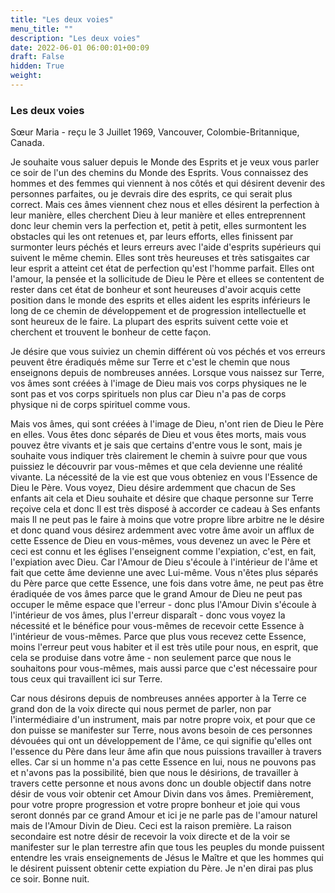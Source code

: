```yaml
---
title: "Les deux voies"
menu_title: ""
description: "Les deux voies"
date: 2022-06-01 06:00:01+00:09
draft: False
hidden: True
weight:
---
```

### Les deux voies

Sœur Maria - reçu le 3 Juillet 1969, Vancouver, Colombie-Britannique, Canada.

Je souhaite vous saluer depuis le Monde des Esprits et je veux vous parler ce soir de l'un des chemins du Monde des Esprits. Vous connaissez des hommes et des femmes qui viennent à nos côtés et qui désirent devenir des personnes parfaites, ou je devrais dire des esprits, ce qui serait plus correct. Mais ces âmes viennent chez nous et elles désirent la perfection à leur manière, elles cherchent Dieu à leur manière et elles entreprennent donc leur chemin vers la perfection et, petit à petit, elles surmontent les obstacles qui les ont retenues et, par leurs efforts, elles finissent par surmonter leurs péchés et leurs erreurs avec l'aide d'esprits supérieurs qui suivent le même chemin. Elles sont très heureuses et très satisgaites car leur esprit a atteint cet état de perfection qu'est l'homme parfait. Elles ont l'amour, la pensée et la sollicitude de Dieu le Père et ellees se contentent de rester dans cet état de bonheur et sont heureuses d'avoir acquis cette position dans le monde des esprits et elles aident les esprits inférieurs le long de ce chemin de développement et de progression intellectuelle et sont heureux de le faire. La plupart des esprits suivent cette voie et cherchent et trouvent le bonheur de cette façon.

Je désire que vous suiviez un chemin différent où vos péchés et vos erreurs peuvent être éradiqués même sur Terre et c'est le chemin que nous enseignons depuis de nombreuses années. Lorsque vous naissez sur Terre, vos âmes sont créées à l'image de Dieu mais vos corps physiques ne le sont pas et vos corps spirituels non plus car Dieu n'a pas de corps physique ni de corps spirituel comme vous.

Mais vos âmes, qui sont créées à l'image de Dieu, n'ont rien de Dieu le Père en elles. Vous êtes donc séparés de Dieu et vous êtes morts, mais vous pouvez être vivants et je sais que certains d'entre vous le sont, mais je souhaite vous indiquer très clairement le chemin à suivre pour que vous puissiez le découvrir par vous-mêmes et que cela devienne une réalité vivante. La nécessité de la vie est que vous obteniez en vous l'Essence de Dieu le Père. Vous voyez, Dieu désire ardemment que chacun de Ses enfants ait cela et Dieu souhaite et désire que chaque personne sur Terre reçoive cela et donc Il est très disposé à accorder ce cadeau à Ses enfants mais Il ne peut pas le faire à moins que votre propre libre arbitre ne le désire et donc quand vous désirez ardemment avec votre âme avoir un afflux de cette Essence de Dieu en vous-mêmes, vous devenez un avec le Père et ceci est connu et les églises l'enseignent comme l'expiation, c'est, en fait, l'expiation avec Dieu. Car l'Amour de Dieu s'écoule à l'intérieur de l'âme et fait que cette âme devienne une avec Lui-même. Vous n'êtes plus séparés du Père parce que cette Essence, une fois dans votre âme, ne peut pas être éradiquée de vos âmes parce que le grand Amour de Dieu ne peut pas occuper le même espace que l'erreur - donc plus l'Amour Divin s'écoule à l'intérieur de vos âmes, plus l'erreur disparaît - donc vous voyez la nécessité et le bénéfice pour vous-mêmes de recevoir cette Essence à l'intérieur de vous-mêmes. Parce que plus vous recevez cette Essence, moins l'erreur peut vous habiter et il est très utile pour nous, en esprit, que cela se produise dans votre âme - non seulement parce que nous le souhaitons pour vous-mêmes, mais aussi parce que c'est nécessaire pour tous ceux qui travaillent ici sur Terre.

Car nous désirons depuis de nombreuses années apporter à la Terre ce grand don de la voix directe qui nous permet de parler, non par l'intermédiaire d'un instrument, mais par notre propre voix, et pour que ce don puisse se manifester sur Terre, nous avons besoin de ces personnes dévouées qui ont un développement de l'âme, ce qui signifie qu'elles ont l'essence du Père dans leur âme afin que nous puissions travailler à travers elles. Car si un homme n'a pas cette Essence en lui, nous ne pouvons pas et n'avons pas la possibilité, bien que nous le désirions, de travailler à travers cette personne et nous avons donc un double objectif dans notre désir de vous voir obtenir cet Amour Divin dans vos âmes. Premièrement, pour votre propre progression et votre propre bonheur et joie qui vous seront donnés par ce grand Amour et ici je ne parle pas de l'amour naturel mais de l'Amour Divin de Dieu. Ceci est la raison première. La raison secondaire est notre désir de recevoir la voix directe et de la voir se manifester sur le plan terrestre afin que tous les peuples du monde puissent entendre les vrais enseignements de Jésus le Maître et que les hommes qui le désirent puissent obtenir cette expiation du Père. Je n'en dirai pas plus ce soir. Bonne nuit.
